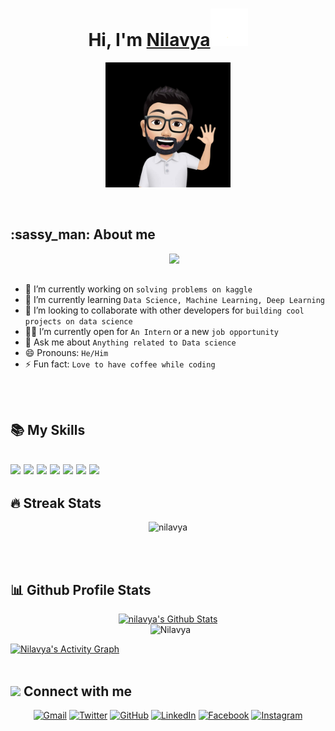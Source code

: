 # <h1 align="center">Hi, I'm <a href="https://github.com/nilavya2000">Nilavya<a><img src="https://github.com/Kathryn-Jie/Kathryn-Jie/blob/main/wave.gif" width="60px" /></h1>


 
<p align="center">
    <img width="200" src="https://github.com/nilavya2000/nilavya2000/blob/master/images/WhatsApp%20Image%202022-04-23%20at%202.27.17%20AM.jpeg">
</p>

<!-- <p align="center">
  <a href="https://github.com/DenverCoder1/readme-typing-svg"><img align="center", src="https://readme-typing-svg.herokuapp.com?lines=Computer+Science+Student;Data+Science;Machine+Learning;Data+Visualization;Always%20learning%20new%20things&center=true&width=500&height=50"></a>
</p>    -->

<br>
<h2> :sassy_man:  About me </h2>
<img align="right" src="https://user-images.githubusercontent.com/63050133/156676671-d5b2e362-97d4-4404-9447-dd71ddfea82f.gif" width = 250px/>
<br><br>
	
- 🔭 I’m currently working on `solving problems on kaggle`
- 🌱 I’m currently learning `Data Science, Machine Learning, Deep Learning`
- 👯 I’m looking to collaborate with other developers for `building cool projects on data science`
- 👨‍💻 I’m currently open for `An Intern` or a new `job opportunity`
- 💬 Ask me about `Anything related to Data science`
- 😄 Pronouns: `He/Him`
- ⚡ Fun fact: `Love to have coffee while coding`
    
 <br>
 <br>
<h2> 📚 My Skills <h2>
<p>
<img src="https://img.shields.io/badge/OS-Linux%20Windows-blue"> 
<img src="https://img.shields.io/badge/Language-Python-blue"> 
<img src="https://img.shields.io/badge/Data%20processing-Numpy%2C%20Pandas%2C%20ScikitLearn-blue">
<img src="https://img.shields.io/badge/Database-Mysql-blue"> 
<img src="https://img.shields.io/badge/Statistic-timeseries%20forecasting,%20Hyperparameter%20testing-blue"> 
<img src="https://img.shields.io/badge/Machine%20Learning-Classification%2C%20Regression%2C%20Clustering%2C%20PCA%2C%20A%2FB%20testing-blue">
<img src="https://img.shields.io/badge/Data%20Visualization%20-Matplotlib%2C%20Seaborn%20-blue">
	
</p>


<h2>🔥 Streak Stats </h2>
<p align="center"><img src="https://github-readme-streak-stats.herokuapp.com/?user=nilavya2000&theme=algolia" alt="nilavya" /></p>

<br>
<br>


 <h2> 📊 Github Profile Stats </h2>
  <p align="center">
    <a href="https://github.com/anuraghazra/github-readme-stats"><img alt="nilavya's Github Stats" src="https://github-readme-stats.vercel.app/api?username=nilavya2000&show_icons=true&count_private=true&theme=algolia" height="192px"/></a>
<br/>
  &nbsp;
	  <img src="https://github-readme-stats.vercel.app/api/top-langs?username=nilavya2000&langs_count=10&show_icons=true&locale=en&layout=compact&theme=algolia" alt="Nilavya" height="192px"/>
  <br/>
<!--   <b>Note:</b> Top languages is only a metric of the languages my public code consists of and doesn't reflect experience or skill level. -->
  </p>
    <a href="https://github.com/7oSkaaa"><img alt="Nilavya's Activity Graph" src="https://activity-graph.herokuapp.com/graph?username=nilavya2000&custom_title=Nilavya's%20Contribution%20Graph&theme=react-dark" /></a>
  <br/>
   
<!-- <h2> :trophy: Git profile Trophies </h2>

<p align="center"> <a href="https://github.com/ryo-ma/github-profile-trophy"><img src="https://github-profile-trophy.vercel.app/?username=nilavya2000&layout=compact&theme=algolia" alt="Nilavya" /></a> </p>
<br> -->
  <br> 
<h2> <img src="https://media.giphy.com/media/iY8CRBdQXODJSCERIr/giphy.gif" width="30px"> Connect with me </h2>
<p align="center">
	<a href="mailto:dnilavya@gmail.com"><img img src="https://img.shields.io/badge/gmail-%23EA4335.svg?style=plastic&logo=gmail&logoColor=white" alt="Gmail"/></a>
    <a href="https://twitter.com/Nilavya1"><img img src="https://img.shields.io/twitter/follow/Nilavya1?style=social" alt="Twitter"/></a>
	<a href="https://github.com/nilavya2000"><img src="https://img.shields.io/badge/github-%23181717.svg?style=plastic&logo=github&logoColor=white" alt="GitHub"/></a>
	<a href="https://www.linkedin.com/in/nilavya-das/"><img src="https://img.shields.io/badge/linkedin-%230A66C2.svg?style=plastic&logo=linkedin&logoColor=white" alt="LinkedIn"/></a>
	<a href="https://www.facebook.com/nilavya.das.1/"><img src="https://img.shields.io/badge/facebook-%231877F2.svg?style=plastic&logo=facebook&logoColor=white" alt="Facebook"/></a>
	<a href="https://www.instagram.com/_n_i_l_a_v_y_a_/"><img src="https://img.shields.io/badge/instagram-%23E4405F.svg?style=plastic&logo=instagram&logoColor=white" alt="Instagram"/></a>
</p>
<!-- ![nilavya's github stats](https://github-readme-stats.vercel.app/api?username=nilavya2000) <a href="https://github.com/nilavya2000"><img src="https://github-readme-stats.vercel.app/api/top-langs/?username=nilavya2000&theme=light&hide_langs_below=1" /> </a>

  -->
<!--  <h2>You can connect 📫 me on : </h2>
<a href="https://www.facebook.com/nilavya.das.1">
    <img src="https://github.com/nilavya2000/nilavya2000/blob/master/images/facebook.png" height="30" width="30">
 </a> <a href="https://www.instagram.com/_n_i_l_a_v_y_a_/"><img src="https://github.com/nilavya2000/nilavya2000/blob/master/images/instagram.png" height="30" width="30"> </a> <a href="https://www.linkedin.com/in/nilavya-das-0ba627173/"><img src="https://github.com/nilavya2000/nilavya2000/blob/master/images/linkedin.png" height="30" width="30"></a> <a href="https://twitter.com/Nilavya1"> <img src="https://github.com/nilavya2000/nilavya2000/blob/master/images/twitter.png" height="30" width="30"></a> -->
 
 
